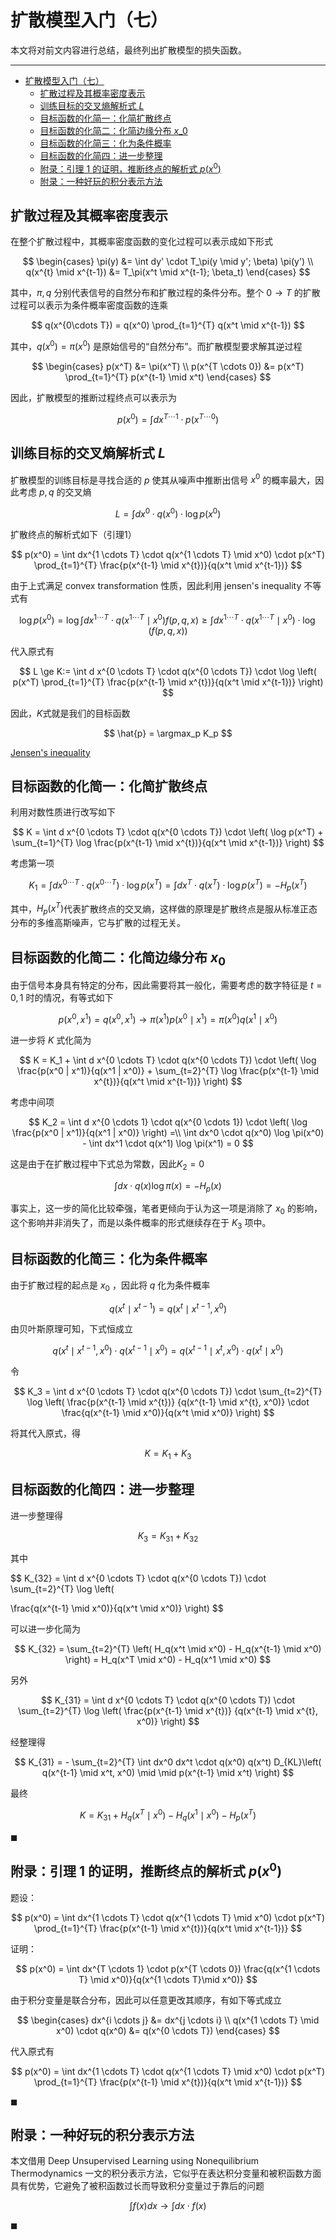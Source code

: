 # 扩散模型入门（七）

本文将对前文内容进行总结，最终列出扩散模型的损失函数。

---
- [扩散模型入门（七）](#扩散模型入门七)
  - [扩散过程及其概率密度表示](#扩散过程及其概率密度表示)
  - [训练目标的交叉熵解析式 $L$](#训练目标的交叉熵解析式-l)
  - [目标函数的化简一：化简扩散终点](#目标函数的化简一化简扩散终点)
  - [目标函数的化简二：化简边缘分布 $x\_0$](#目标函数的化简二化简边缘分布-x_0)
  - [目标函数的化简三：化为条件概率](#目标函数的化简三化为条件概率)
  - [目标函数的化简四：进一步整理](#目标函数的化简四进一步整理)
  - [附录：引理 1 的证明，推断终点的解析式 $p(x^0)$](#附录引理-1-的证明推断终点的解析式-px0)
  - [附录：一种好玩的积分表示方法](#附录一种好玩的积分表示方法)


## 扩散过程及其概率密度表示

在整个扩散过程中，其概率密度函数的变化过程可以表示成如下形式

$$
\begin{cases}
\pi(y) &= \int dy' \cdot T_\pi(y \mid y'; \beta) \pi(y') \\
q(x^{t} \mid x^{t-1}) &= T_\pi(x^t \mid x^{t-1}; \beta_t)
\end{cases}
$$

其中，$\pi, q$ 分别代表信号的自然分布和扩散过程的条件分布。整个 $0 \rightarrow T$ 的扩散过程可以表示为条件概率密度函数的连乘

$$
q(x^{0\cdots T}) = q(x^0) \prod_{t=1}^{T} q(x^t \mid x^{t-1})
$$

其中，$q(x^0) = \pi(x^0)$ 是原始信号的“自然分布”。而扩散模型要求解其逆过程

$$
\begin{cases}
p(x^T) &= \pi(x^T) \\
p(x^{T \cdots 0}) &= p(x^T) \prod_{t=1}^{T} p(x^{t-1} \mid x^t)
\end{cases}
$$

因此，扩散模型的推断过程终点可以表示为

$$
p(x^0) = \int dx^{T \cdots 1} \cdot p(x^{T \cdots 0})
$$

## 训练目标的交叉熵解析式 $L$

扩散模型的训练目标是寻找合适的 $p$ 使其从噪声中推断出信号 $x^0$ 的概率最大，因此考虑 $p, q$ 的交叉熵

$$
L = \int dx^0 \cdot q(x^0) \cdot \log p(x^0)
$$

扩散终点的解析式如下（引理1）

$$
p(x^0) = \int dx^{1 \cdots T} \cdot q(x^{1 \cdots T} \mid x^0) \cdot p(x^T) \prod_{t=1}^{T}
\frac{p(x^{t-1} \mid x^{t})}{q(x^t \mid x^{t-1})}
$$

由于上式满足 convex transformation 性质，因此利用 jensen's inequality 不等式有

$$
\log p(x^0) = \log \int dx^{1 \cdots T} \cdot q(x^{1 \cdots T} \mid x^0) f(p, q, x) \ge
\int dx^{1 \cdots T} \cdot q(x^{1 \cdots T} \mid x^0) \cdot \log(f(p, q, x))
$$

代入原式有

$$
L \ge K:=
\int d x^{0 \cdots T} \cdot q(x^{0 \cdots T}) \cdot \log \left( p(x^T) \prod_{t=1}^{T}
\frac{p(x^{t-1} \mid x^{t})}{q(x^t \mid x^{t-1})} \right)
$$

因此，$K$式就是我们的目标函数

$$
\hat{p} = \argmax_p K_p
$$

[Jensen&#039;s inequality](https://en.wikipedia.org/wiki/Jensen's_inequality)

## 目标函数的化简一：化简扩散终点

利用对数性质进行改写如下

$$
K = \int d x^{0 \cdots T} \cdot q(x^{0 \cdots T}) \cdot \left( \log p(x^T) + \sum_{t=1}^{T} \log
\frac{p(x^{t-1} \mid x^{t})}{q(x^t \mid x^{t-1})} \right)
$$

考虑第一项

$$
K_1 = \int d x^{0 \cdots T} \cdot q(x^{0 \cdots T}) \cdot  \log p(x^T) =
\int d x^{T} \cdot q(x^{T}) \cdot  \log p(x^T) = - H_p(x^T)
$$

其中，$H_p(x^T)$代表扩散终点的交叉熵，这样做的原理是扩散终点是服从标准正态分布的多维高斯噪声，它与扩散的过程无关。

## 目标函数的化简二：化简边缘分布 $x_0$

由于信号本身具有特定的分布，因此需要将其一般化，需要考虑的数字特征是 $t=0, 1$ 时的情况，有等式如下

$$
p(x^0, x^1) = q(x^0, x^1) \rightarrow
\pi(x^1) p(x^0 \mid x^1) = \pi(x^0) q(x^1 \mid x^0)
$$

进一步将 $K$ 式化简为

$$
K = K_1 + \int d x^{0 \cdots T} \cdot q(x^{0 \cdots T}) \cdot \left(
\log \frac{p(x^0 | x^1)}{q(x^1 | x^0)} +
\sum_{t=2}^{T} \log
\frac{p(x^{t-1} \mid x^{t})}{q(x^t \mid x^{t-1})} \right)
$$

考虑中间项

$$
K_2 = \int d x^{0 \cdots 1} \cdot q(x^{0 \cdots 1}) \cdot \left(
\log \frac{p(x^0 | x^1)}{q(x^1 | x^0)} \right) =\\ \int dx^0 \cdot q(x^0) \log \pi(x^0) - \int dx^1 \cdot q(x^1) \log \pi(x^1) = 0
$$

这是由于在扩散过程中下式总为常数，因此$K_2 = 0$

$$
\int dx \cdot q(x) \log \pi(x) = -H_p(x)
$$

事实上，这一步的简化比较牵强，笔者更倾向于认为这一项是消除了 $x_0$ 的影响，这个影响并非消失了，而是以条件概率的形式继续存在于 $K_3$ 项中。

## 目标函数的化简三：化为条件概率

由于扩散过程的起点是 $x_0$ ，因此将 $q$ 化为条件概率

$$
q(x^t \mid x^{t-1}) = q(x^t \mid x^{t-1}, x^0)
$$

由贝叶斯原理可知，下式恒成立

$$
q(x^t \mid x^{t-1}, x^0) \cdot q(x^{t-1} \mid x^0) = 
q(x^{t-1} \mid x^{t}, x^0) \cdot q(x^{t} \mid x^0) 
$$

令

$$
K_3 = \int d x^{0 \cdots T} \cdot q(x^{0 \cdots T}) \cdot
\sum_{t=2}^{T} \log
\left(
\frac{p(x^{t-1} \mid x^{t})}
{q(x^{t-1} \mid x^{t}, x^0)}
\cdot
\frac{q(x^{t-1} \mid x^0)}{q(x^t \mid x^0)}
\right)
$$

将其代入原式，得

$$
K = K_1 + K_3
$$

## 目标函数的化简四：进一步整理

进一步整理得

$$
K_3 = K_{31} + K_{32}
$$

其中

$$
K_{32} = \int d x^{0 \cdots T} \cdot q(x^{0 \cdots T}) \cdot
\sum_{t=2}^{T} \log
\left(

\frac{q(x^{t-1} \mid x^0)}{q(x^t \mid x^0)}
\right)
$$

可以进一步化简为

$$
K_{32} = \sum_{t=2}^{T} \left(
H_q(x^t \mid x^0) - H_q(x^{t-1} \mid x^0)
\right) = H_q(x^T \mid x^0) - H_q(x^1 \mid x^0)
$$

另外

$$
K_{31} = \int d x^{0 \cdots T} \cdot q(x^{0 \cdots T}) \cdot
\sum_{t=2}^{T} \log
\left(
\frac{p(x^{t-1} \mid x^{t})}
{q(x^{t-1} \mid x^{t}, x^0)}
\right)
$$

经整理得

$$
K_{31} = - \sum_{t=2}^{T} \int dx^0 dx^t \cdot q(x^0) q(x^t) D_{KL}\left(
q(x^{t-1} \mid x^t, x^0) \mid \mid p(x^{t-1} \mid x^t)
\right)
$$

最终

$$
K = K_{31} + H_q(x^T \mid x^0) - H_q(x^1 \mid x^0) - H_p(x^T)
$$

$\blacksquare$

## 附录：引理 1 的证明，推断终点的解析式 $p(x^0)$

题设：

$$
p(x^0) = \int dx^{1 \cdots T} \cdot q(x^{1 \cdots T} \mid x^0) \cdot p(x^T) \prod_{t=1}^{T}
\frac{p(x^{t-1} \mid x^{t})}{q(x^t \mid x^{t-1})}
$$

证明：

$$
p(x^0) = \int dx^{T \cdots 1} \cdot p(x^{T \cdots 0})
\frac{q(x^{1 \cdots T} \mid x^0)}{q(x^{1 \cdots T}\mid x^0)}
$$

由于积分变量是联合分布，因此可以任意更改其顺序，有如下等式成立

$$
\begin{cases}
dx^{i \cdots j} &= dx^{j \cdots i} \\
q(x^{1 \cdots T} \mid x^0) \cdot q(x^0) &= q(x^{0 \cdots T})
\end{cases}
$$

代入原式有

$$
p(x^0) = \int dx^{1 \cdots T} \cdot q(x^{1 \cdots T} \mid x^0) \cdot p(x^T) \prod_{t=1}^{T}
\frac{p(x^{t-1} \mid x^{t})}{q(x^t \mid x^{t-1})}
$$

$\blacksquare$

## 附录：一种好玩的积分表示方法

本文借用 Deep Unsupervised Learning using Nonequilibrium Thermodynamics 一文的积分表示方法，它似乎在表达积分变量和被积函数方面具有优势，它避免了被积函数过长而导致积分变量过于靠后的问题

$$
\int f(x) dx \rightarrow \int dx \cdot f(x)
$$

$\blacksquare$